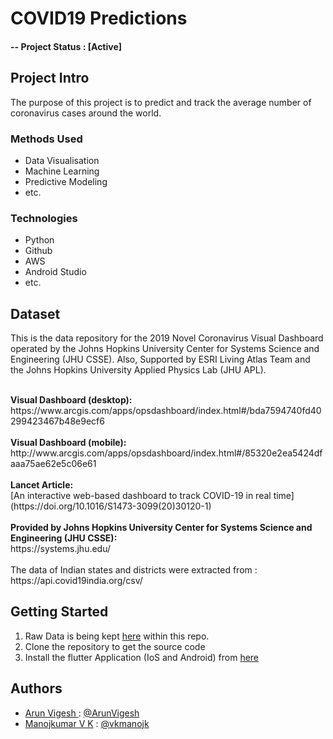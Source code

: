 # COVID19 Predictions

#### -- Project Status : [Active]

## Project Intro
The purpose of this project is to predict and track the average number of coronavirus cases around the world. 

### Methods Used
* Data Visualisation
* Machine Learning
* Predictive Modeling
* etc.

### Technologies
* Python
* Github
* AWS
* Android Studio
* etc. 

## Dataset
This is the data repository for the 2019 Novel Coronavirus Visual Dashboard operated by the Johns Hopkins University Center for Systems Science and Engineering (JHU CSSE). Also, Supported by ESRI Living Atlas Team and the Johns Hopkins University Applied Physics Lab (JHU APL).

<br>
<b>Visual Dashboard (desktop):</b><br>
https://www.arcgis.com/apps/opsdashboard/index.html#/bda7594740fd40299423467b48e9ecf6
<br><br>
<b>Visual Dashboard (mobile):</b><br>
http://www.arcgis.com/apps/opsdashboard/index.html#/85320e2ea5424dfaaa75ae62e5c06e61
<br><br>
<b>Lancet Article:</b><br>
[An interactive web-based dashboard to track COVID-19 in real time](https://doi.org/10.1016/S1473-3099(20)30120-1)
<br><br>
<b>Provided by Johns Hopkins University Center for Systems Science and Engineering (JHU CSSE):</b><br>
https://systems.jhu.edu/
<br><br>
The data of Indian states and districts were extracted from : https://api.covid19india.org/csv/

## Getting Started

1. Raw Data is being kept [here](https://github.com/CSSEGISandData/COVID-19) within this repo.
2. Clone the repository to get the source code
3. Install the flutter Application (IoS and Android) from [here](https://github.com/ArunVigesh/covid-19-flutter-app)
## Authors
* [Arun Vigesh   ](https://ArunVigesh.github.io/): [@ArunVigesh](https://github.com/ArunVigesh)     
* [Manojkumar V K](https://vkmanojk.github.io/)  : [@vkmanojk  ](https://github.com/vkmanojk)       
